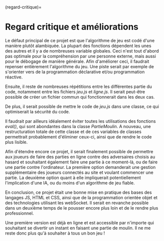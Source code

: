 (regard-critique)=

# Regard critique et améliorations

Le défaut principal de ce projet est que l'algorithme de jeu est codé d'une manière plutôt alambiquée. La plupart des fonctions dépendent les unes des autres et il y a de nombreuses variable globales. Ceci n'est tout d'abord pas optimale pour la compréhension par une personne externe, mais aussi pour le débogage de manière générale. Afin d'améliorer ceci, il faudrait repenser entièrement l'algorithme du jeu. Une piste serait par exemple de s'orienter vers de la programmation déclarative et/ou programmation réactive. 

Ensuite, il reste de nombreuses répétitions entre les différentes partie du code, notamment entre les fichiers <em>jeu.js</em> et <em>ligne.js</em>. Il serait peut-être possible de créer un fichier commun qui fonctionnerait dans les deux cas.

De plus, il serait possible de mettre le code de <em>jeu.js</em> dans une classe, ce qui optimiserait la sécurité du code.

Il faudrait par ailleurs idéalement éviter toutes les utilisations des fonctions <em>eval()</em>, qui sont abondantes dans la classe <em>PartieMoulin</em>. A nouveau, une restructuration totale de cette classe et de ces variables de classes permettrait probablement d'éliminer ceux-ci, ainsi que de rendre le code plus lisible.

Afin d'étendre encore ce projet, il serait finalement possible de permettre aux joueurs de faire des parties en ligne contre des adversaires choisis au hasard et souhaitant également faire une partie à ce moment-là, ou de faire une partie contre l'ordinateur. La première option demanderait une gestion supplémentaire des joueurs connectés au site et voulant commencer une partie. La deuxième option quant à elle impliquerait potentiellement l'implication d'une IA, ou du moins d'un algorithme de jeu fiable. 

En conclusion, ce projet était une bonne mise en pratique des bases des langages JS, HTML et CSS, ainsi que de la programmation orientée objet et des technologies utilisant les webSocket. Il serait en revanche possible dans un deuxième temps de le pousser encore plus loin et de le rendre plus professionnel.

Une première version est déjà en ligne et est accessible par n'importe qui souhaitant se divertir un instant en faisant une partie de moulin. Il ne me reste donc plus qu'à souhaiter à tous un bon jeu !
